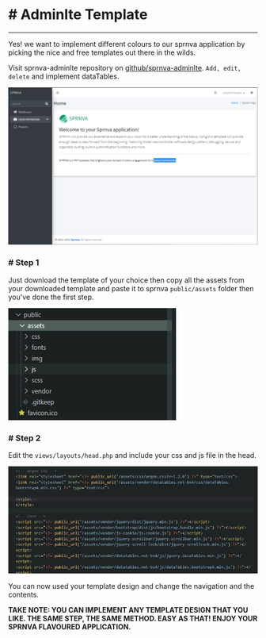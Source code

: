 # # Adminlte Template
---
Yes! we want to implement different colours to our sprnva application by picking the nice and free templates out there in the wilds.

Visit sprnva-adminlte repository on [github/sprnva-adminlte](https://github.com/sprnva/sprnva-adminlte3). `Add, edit, delete` and implement dataTables.

![alt text](public/storage/images/adminlte-template.png)

### # Step 1
Just download the template of your choice then copy all the assets from your downloaded template and paste it to sprnva `public/assets` folder then you've done the first step.

![alt text](public/storage/images/template-assets.png)

### # Step 2
Edit the `views/layouts/head.php` and include your css and js file in the head.

![alt text](public/storage/images/include-css.png)

You can now used your template design and change the navigation and the contents.

**TAKE NOTE: YOU CAN IMPLEMENT ANY TEMPLATE DESIGN THAT YOU LIKE. THE SAME STEP, THE SAME METHOD. EASY AS THAT! ENJOY YOUR SPRNVA FLAVOURED APPLICATION.**